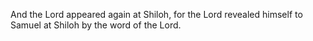 And the Lord appeared again at Shiloh, for the Lord revealed himself to Samuel at Shiloh by the word of the Lord.
